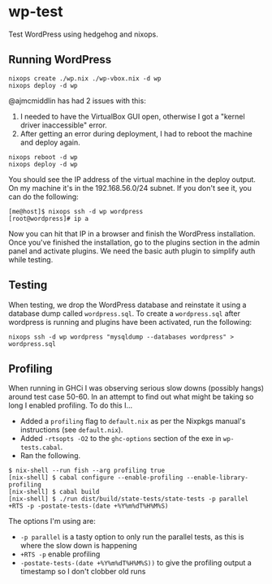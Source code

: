 # wp-test

Test WordPress using hedgehog and nixops.

## Running WordPress

```
nixops create ./wp.nix ./wp-vbox.nix -d wp
nixops deploy -d wp
```

@ajmcmiddlin has had 2 issues with this:

1. I needed to have the VirtualBox GUI open, otherwise I got a "kernel driver inaccessible" error.
2. After getting an error during deployment, I had to reboot the machine and deploy again.

```
nixops reboot -d wp
nixops deploy -d wp
```

You should see the IP address of the virtual machine in the deploy output. On my machine it's in the 192.168.56.0/24 subnet. If you don't see it, you can do the following:

```
[me@host]$ nixops ssh -d wp wordpress
[root@wordpress]# ip a
```

Now you can hit that IP in a browser and finish the WordPress installation. Once you've finished the installation, go to the plugins section in the admin panel and activate plugins. We need the basic auth plugin to simplify auth while testing.

## Testing

When testing, we drop the WordPress database and reinstate it using a database dump called `wordpress.sql`. To create a `wordpress.sql` after wordpress is running and plugins have been activated, run the following:

```
nixops ssh -d wp wordpress "mysqldump --databases wordpress" > wordpress.sql
```

## Profiling

When running in GHCi I was observing serious slow downs (possibly hangs) around test case 50-60. In
an attempt to find out what might be taking so long I enabled profiling. To do this I...

 - Added a `profiling` flag to `default.nix` as per the Nixpkgs manual's instructions (see `default.nix`).
 - Added `-rtsopts -O2` to the `ghc-options` section of the exe in `wp-tests.cabal`.
 - Ran the following.

```
$ nix-shell --run fish --arg profiling true
[nix-shell] $ cabal configure --enable-profiling --enable-library-profiling
[nix-shell] $ cabal build
[nix-shell] $ ./run dist/build/state-tests/state-tests -p parallel +RTS -p -postate-tests-(date +%Y%m%dT%H%M%S)
```

The options I'm using are:

 - `-p parallel` is a tasty option to only run the parallel tests, as this is where the slow down is happening
 - `+RTS -p` enable profiling
 - `-postate-tests-(date +%Y%m%dT%H%M%S))` to give the profiling output a timestamp so I don't clobber old runs


